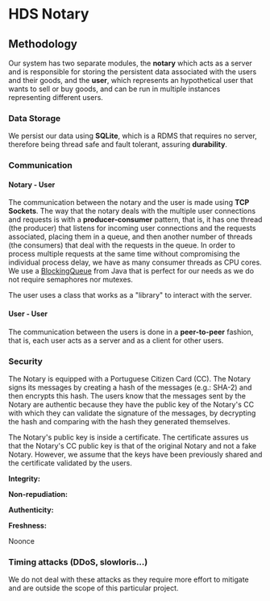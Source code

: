 # HDS Notary

## Methodology

Our system has two separate modules, the **notary** which acts as a server and is responsible for storing the persistent data associated with the users and their goods, and the **user**, which represents an hypothetical user that wants to sell or buy goods, and can be run in multiple instances representing different users.

### Data Storage

We persist our data using **SQLite**, which is a RDMS that requires no server, therefore being thread safe and fault tolerant, assuring **durability**.

### Communication

#### Notary - User

The communication between the notary and the user is made using **TCP Sockets**. The way that the notary deals with the multiple user connections and requests is with a **producer-consumer** pattern, that is, it has one thread (the producer) that listens for incoming user connections and the requests associated, placing them in a queue, and then another number of threads (the consumers) that deal with the requests in the queue. In order to process multiple requests at the same time without compromising the individual process delay, we have as many consumer threads as CPU cores. We use a [BlockingQueue](http://tutorials.jenkov.com/java-util-concurrent/blockingqueue.html) from Java that is perfect for our needs as we do not require semaphores nor mutexes.

The user uses a class that works as a "library" to interact with the server.

#### User - User

The communication between the users is done in a **peer-to-peer** fashion, that is, each user acts as a server and as a client for other users.

### Security

The Notary is equipped with a Portuguese Citizen Card (CC). The Notary signs its messages by creating a hash of the messages (e.g.: SHA-2) and then encrypts this hash. The users know that the messages sent by the Notary are authentic because they have the public key of the Notary's CC with which they can validate the signature of the messages, by decrypting the hash and comparing with the hash they generated themselves.

The Notary's public key is inside a certificate. The certificate assures us that the Notary's CC public key is that of the original Notary and not a fake Notary. However, we assume that the keys have been previously shared and the certificate validated by the users.

**Integrity:**

**Non-repudiation:**

**Authenticity:**

**Freshness:**

Noonce

### Timing attacks (DDoS, slowloris...)

We do not deal with these attacks as they require more effort to mitigate and are outside the scope of this particular project.
